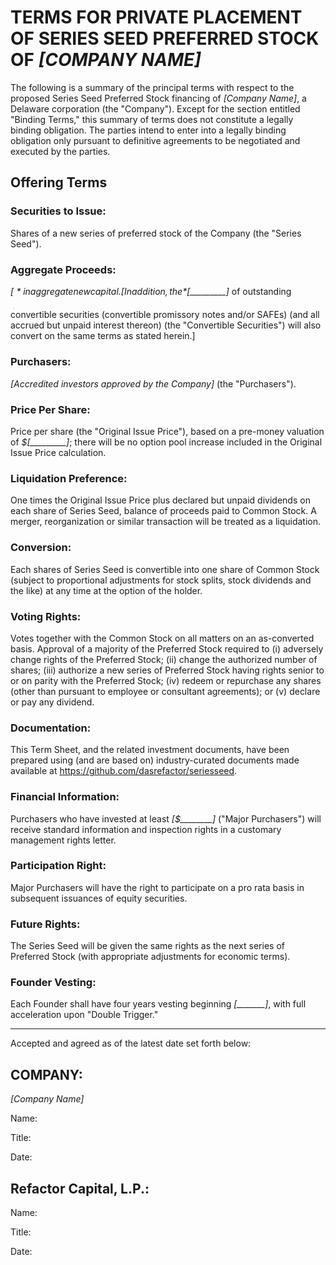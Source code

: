 # TERMS FOR PRIVATE PLACEMENT OF SERIES SEED PREFERRED STOCK OF *[COMPANY NAME]*

The following is a summary of the principal terms with respect to the proposed Series Seed Preferred Stock financing of *[Company Name]*, a Delaware corporation (the "Company").  Except for the section entitled "Binding Terms," this summary of terms does not constitute a legally binding obligation.  The parties intend to enter into a legally binding obligation only pursuant to definitive agreements to be negotiated and executed by the parties.

## Offering Terms  

### Securities to Issue:  

Shares of a new series of preferred stock of the Company (the "Series Seed").

### Aggregate Proceeds:	

*$[_________]* in aggregate new capital. [In addition, the *$[_________]* of outstanding convertible securities (convertible promissory notes and/or SAFEs) (and all accrued but unpaid interest thereon) (the "Convertible Securities") will also convert on the same terms as stated herein.]

### Purchasers:	

*[Accredited investors approved by the Company]* (the "Purchasers").

### Price Per Share:	

Price per share (the "Original Issue Price"), based on a pre-money valuation of *$[_________]*; there will be no option pool increase included in the Original Issue Price calculation.

### Liquidation Preference:	

One times the Original Issue Price plus declared but unpaid dividends on each share of Series Seed, balance of proceeds paid to Common Stock.  A merger, reorganization or similar transaction will be treated as a liquidation.

### Conversion:	

Each shares of Series Seed is convertible into one share of Common Stock (subject to proportional adjustments for stock splits, stock dividends and the like) at any time at the option of the holder. 

### Voting Rights:	

Votes together with the Common Stock on all matters on an as-converted basis.  Approval of a majority of the Preferred Stock required to (i) adversely change rights of the Preferred Stock; (ii) change the authorized number of shares; (iii) authorize a new series of Preferred Stock having rights senior to or on parity with the Preferred Stock; (iv) redeem or repurchase any shares (other than pursuant to employee or consultant agreements); or (v) declare or pay any dividend.

### Documentation:	

This Term Sheet, and the related investment documents, have been prepared using (and are based on) industry-curated documents made available at https://github.com/dasrefactor/seriesseed. 

### Financial Information:	

Purchasers who have invested at least *[$________]* ("Major Purchasers") will receive standard information and inspection rights in a customary management rights letter.

### Participation Right:	

Major Purchasers will have the right to participate on a pro rata basis in subsequent issuances of equity securities.

### Future Rights:	

The Series Seed will be given the same rights as the next series of Preferred Stock (with appropriate adjustments for economic terms).

### Founder Vesting:	

Each Founder shall have four years vesting beginning *[_______]*, with full acceleration upon "Double Trigger." 


------------
 Accepted and agreed as of the latest date set forth below:
## COMPANY: 

*[Company Name]*
						
Name:  	

Title: 

Date: 

## Refactor Capital, L.P.: 	

Name:  	

Title:  

Date:  						 
